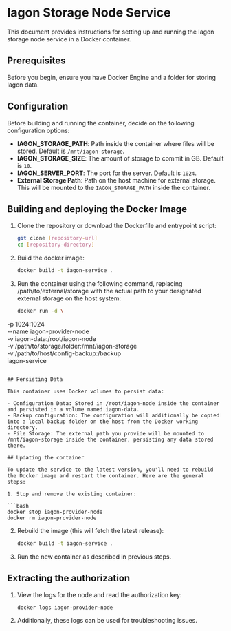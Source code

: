 # Iagon Storage Node Service

This document provides instructions for setting up and running the Iagon storage node service in a Docker container.

## Prerequisites

Before you begin, ensure you have Docker Engine and a folder for storing Iagon data.

## Configuration

Before building and running the container, decide on the following configuration options:

- **IAGON_STORAGE_PATH**: Path inside the container where files will be stored. Default is `/mnt/iagon-storage`.
- **IAGON_STORAGE_SIZE**: The amount of storage to commit in GB. Default is `10`.
- **IAGON_SERVER_PORT**: The port for the server. Default is `1024`.
- **External Storage Path**: Path on the host machine for external storage. This will be mounted to the `IAGON_STORAGE_PATH` inside the container.

## Building and deploying the Docker Image

1. Clone the repository or download the Dockerfile and entrypoint script:

   ```bash
   git clone [repository-url]
   cd [repository-directory]
   ```

2. Build the docker image:

   ```bash
   docker build -t iagon-service .
   ```

3. Run the container using the following command, replacing /path/to/external/storage with the actual path to your designated external storage on the host system:

   ```bash
   docker run -d \
  -p 1024:1024 \
  --name iagon-provider-node \
  -v iagon-data:/root/iagon-node \
  -v /path/to/storage/folder:/mnt/iagon-storage \
  -v /path/to/host/config-backup:/backup \
  iagon-service
   ```

## Persisting Data

This container uses Docker volumes to persist data:

- Configuration Data: Stored in /root/iagon-node inside the container and persisted in a volume named iagon-data.
- Backup configuration: The configuration will additionally be copied into a local backup folder on the host from the Docker working directory.
- File Storage: The external path you provide will be mounted to /mnt/iagon-storage inside the container, persisting any data stored there.

## Updating the container

To update the service to the latest version, you'll need to rebuild the Docker image and restart the container. Here are the general steps:

1. Stop and remove the existing container:

   ```bash
   docker stop iagon-provider-node
   docker rm iagon-provider-node
   ```

2. Rebuild the image (this will fetch the latest release):

   ```bash
   docker build -t iagon-service .
   ```

3. Run the new container as described in previous steps.

## Extracting the authorization

1. View the logs for the node and read the authorization key:

   ```bash
   docker logs iagon-provider-node
   ```

2. Additionally, these logs can be used for troubleshooting issues.
